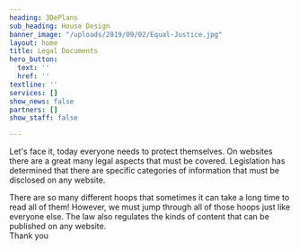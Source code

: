 ```yaml
---
heading: 3DePlans
sub_heading: House Design
banner_image: "/uploads/2019/09/02/Equal-Justice.jpg"
layout: home
title: Legal Documents
hero_button:
  text: ''
  href: ''
textline: ''
services: []
show_news: false
partners: []
show_staff: false

---
```

Let's face it, today everyone needs to protect themselves. On websites there are a great many legal aspects that must be covered. Legislation has determined that there are specific categories of information that must be disclosed on any website.

  
 There are so many different hoops that sometimes it can take a long time to read all of them! However, we must jump through all of those hoops just like everyone else. The law also regulates the kinds of content that can be published on any website.  
 Thank you